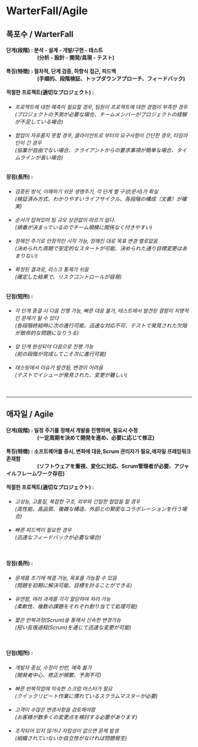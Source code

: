 # WarterFall/Agile 
<h2>폭포수 / WarterFall</h2>
<h4>단계(段階) : 분석 - 설계 - 개발/구현 - 테스트<br> 
<a>　　　　　　</a>(分析 - 設計 - 開発/具現 - テスト) 
<br><br>
특징(特徴) : 절차적, 단계 검증, 하향식 접근, 피드백<br> 
<a>　　　　　　</a>(手順的、段階検証、トップダウンアプローチ、フィードバック) 
<br><br>
적절한 프로젝트(適切なプロジェクト) :
</h4>
<h6>
  
 - 프로젝트에 대한 예측이 필요할 경우, 팀원이 프로젝트에 대한 경험이 부족한 경우<br>
 (プロジェクトの予測が必要な場合、チームメンバーがプロジェクトの経験が不足している場合)<br><br> 
 - 협업이 자유롭지 못할 경우, 클라이언트로 부터의 요구사항이 간단한 경우, 타임라인이 긴 경우<br>
 (協業が自由でない場合、クライアントからの要求事項が簡単な場合、タイムラインが長い場合)    

</h6>
<h4>장점(長所) : </h4>
<h6>

  - 검증된 방식, 이해하기 쉬운 생명주기, 각 단계 별 구성(문서)가 확실<br>
  (検証済み方式、わかりやすいライフサイクル、各段階の構成（文書）が確実)<br><br> 
  - 순서가 잡혀있어 팀 규모 상관없이 따르기 쉽다.<br>
  (順番が決まっているのでチーム規模に関係なく付きやすい)<br><br>    
  - 정해진 주기로 안정적인 시작 가능, 정해진 대로 목표 변경 별로없음<br> 
  (決められた周期で安定的なスタートが可能、決められた通り目標変更はあまりない)<br><br>   
  - 확정된 결과로, 리스크 통제가 쉬움<br> 
  (確定した結果で、リスクコントロールが容易)

</h6>
<h4>단점(短所) : </h4>
<h6>
  
 - 각 단계 종결 시 다음 진행 가능, 빠른 대응 불가, 테스트에서 발견된 결함이 치명적인 문제가 될 수 있다<br>
 (各段階終結時に次の進行可能、迅速な対応不可、テストで発見された欠陥が致命的な問題になりうる)<br><br> 
 - 앞 단계 완성되야 다음으로 진행 가능<br>
 (前の段階が完成してこそ次に進行可能)<br><br> 
 - 테스팅에서 이슈가 발견됨, 변경이 어려움<br>
 (テストでイシューが発見された、変更が難しい)<br><br> 
   
</h6>
<hr>
<h2>애자일 / Agile</h2>
<h4>단계(段階) : 일정 주기를 정해서 개발을 진행하며, 필요시 수정<br> 
<a>　　　　　　</a>(一定周期を決めて開発を進め、必要に応じて修正)   
<br><br>
특징(特徴) : 소프트웨어를 중시, 변화에 대응,Scrum 관리자가 필요,애자일 프레임워크 존재함<br> 
<a>　　　　　　</a>(ソフトウェアを重視、変化に対応、Scrum管理者が必要、アジャイルフレームワーク存在) 
<br><br>
적절한 프로젝트(適切なプロジェクト) : 
</h4>
<h6>
  
 - 고성능, 고품질, 복잡한 구조, 외부와 긴밀한 협업을 할 경우<br>
  (高性能、高品質、複雑な構造、外部との緊密なコラボレーションを行う場合)<br><br> 
 - 빠른 피드백이 필요한 경우<br>
  (迅速なフィードバックが必要な場合)<br><br> 
   
</h6>   

<h4>장점(長所) : </h4>
<h6>
  
 - 문제를 초기에 해결 가능, 목표를 가늠할 수 있음<br>
  (問題を初期に解決可能、目標を計ることができる)<br><br> 
 - 유연함, 여러 과제를 각각 할당하여 처리 가능<br>
  (柔軟性、複数の課題をそれぞれ割り当てて処理可能)<br><br> 
 - 짧은 반복과정(Scrum)을 통해서 신속한 변경가능<br>
  (短い反復過程(Scrum)を通じて迅速な変更が可能)<br><br> 

</h6>
<h4>단점(短所) : </h4>
<h6>
  
 - 개발자 중심, 수정이 빈번, 예측 불가<br>
  (開発者中心、修正が頻繁、予測不可)<br><br> 
 - 빠른 반복작업에 익숙한 스크럼 마스터가 필요<br>
  (クイックリピート作業に慣れているスクラムマスターが必要)<br><br>  
 - 고객이 수많은 변경사항을 검토해야함<br>
  (お客様が数多くの変更点を検討する必要があります)<br><br> 
 - 조직되어 있지 않거나 자립성이 없으면 문제 발생<br>
  (組織されていないか自立性がなければ問題発生)<br><br> 
    
</h6>
</h5>

<div align="center">
</div>
<br>

